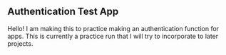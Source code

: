 ## Authentication Test App
Hello! I am making this to practice making an authentication function for apps. This is currently a practice run that I will try to incorporate to later projects.